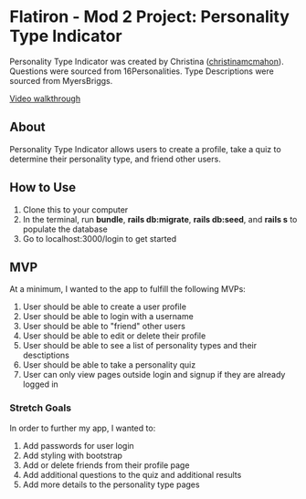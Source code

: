 Flatiron - Mod 2 Project: Personality Type Indicator
========================

Personality Type Indicator was created by Christina ([christinamcmahon](https://github.com/christinamcmahon)). 
Questions were sourced from 16Personalities.
Type Descriptions were sourced from MyersBriggs.

[Video walkthrough](https://youtu.be/Cry6TClx_yI)

## About

Personality Type Indicator allows users to create a profile, take a quiz to determine their personality type, and friend other users.

## How to Use
 
1. Clone this to your computer
2. In the terminal, run **bundle**, **rails db:migrate**, **rails db:seed**, and **rails s** to populate the database
3. Go to localhost:3000/login to get started

## MVP

At a minimum, I wanted to the app to fulfill the following MVPs:
1. User should be able to create a user profile
2. User should be able to login with a username
3. User should be able to "friend" other users
4. User should be able to edit or delete their profile
5. User should be able to see a list of personality types and their desctiptions
6. User should be able to take a personality quiz
7. User can only view pages outside login and signup if they are already logged in

### Stretch Goals

In order to further my app, I wanted to:
1. Add passwords for user login
2. Add styling with bootstrap
3. Add or delete friends from their profile page
4. Add additional questions to the quiz and additional results
5. Add more details to the personality type pages

